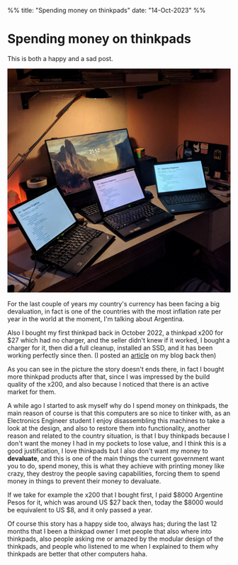 %%
title: "Spending money on thinkpads"
date: "14-Oct-2023"
%%

# Spending money on thinkpads

This is both a happy and a sad post.

![my thinkpad collection](thinkpads.webp)

For the last couple of years my country's currency has been facing a big
devaluation, in fact is one of the countries with the most inflation rate per
year in the world at the moment, I'm talking about Argentina.

Also I bought my first thinkpad back in October 2022, a thinkpad x200 for $27
which had no charger, and the seller didn't knew if it worked, I bought a
charger for it, then did a full cleanup, installed an SSD, and it has been
working perfectly since then. (I posted an
[article](https://kloeckner.com.ar/blog/bought-a-thinkpad/bought-a-thinkpad.html)
on my blog back then)

As you can see in the picture the story doesn't ends there, in fact I bought
more thinkpad products after that, since I was impressed by the build quality of
the x200, and also because I noticed that there is an active market for them.

A while ago I started to ask myself why do I spend money on thinkpads, the main
reason of course is that this computers are so nice to tinker with, as an
Electronics Engineer student I enjoy disassembling this machines to take a look
at the design, and also to restore them into functionality, another reason and
related to the country situation, is that I buy thinkpads because I don't want
the money I had in my pockets to lose value, and I think this is a good
justification, I love thinkpads but I also don't want my money to **devaluate**,
and this is one of the main things the current government want you to do, spend
money, this is what they achieve with printing money like crazy, they destroy
the people saving capabilities, forcing them to spend money in things to prevent
their money to devaluate.

If we take for example the x200 that I bought first, I paid $8000 Argentine
Pesos for it, which was around US $27 back then, today the $8000 would be
equivalent to US $8, and it only passed a year.

Of course this story has a happy side too, always has; during the last 12 months
that I been a thinkpad owner I met people that also where into thinkpads, also
people asking me or amazed by the modular design of the thinkpads, and people
who listened to me when I explained to them why thinkpads are better that other
computers haha.
